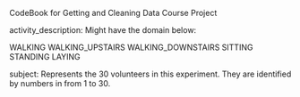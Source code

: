 CodeBook for Getting and Cleaning Data Course Project

activity_description:
Might have the domain below:

WALKING
WALKING_UPSTAIRS
WALKING_DOWNSTAIRS
SITTING
STANDING
LAYING

subject:
Represents the 30 volunteers in this experiment. They are identified by numbers in from 1 to 30.



